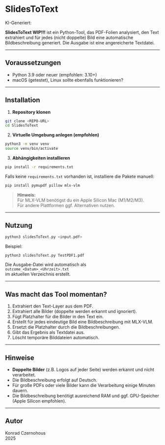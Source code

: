 # SlidesToText

KI-Generiert: 

**SlidesToText WIP!!!** ist ein Python-Tool, das PDF-Folien analysiert, den Text extrahiert und für jedes (nicht doppelte) Bild eine automatische Bildbeschreibung generiert. Die Ausgabe ist eine angereicherte Textdatei.

---

## Voraussetzungen

- Python 3.9 oder neuer (empfohlen: 3.10+)
- macOS (getestet), Linux sollte ebenfalls funktionieren?

---

## Installation

1. **Repository klonen**

```bash
git clone <REPO-URL>
cd SlidesToText
```

2. **Virtuelle Umgebung anlegen (empfohlen)**

```bash
python3 -m venv venv
source venv/bin/activate
```

3. **Abhängigkeiten installieren**

```bash
pip install -r requirements.txt
```

Falls keine `requirements.txt` vorhanden ist, installiere die Pakete manuell:

```bash
pip install pymupdf pillow mlx-vlm
```

> **Hinweis:**  
> Für MLX-VLM benötigst du ein Apple Silicon Mac (M1/M2/M3).  
> Für andere Plattformen ggf. Alternativen nutzen.

---

## Nutzung

```bash
python3 slidesToText.py <input.pdf>
```

Beispiel:

```bash
python3 slidesToText.py TestPDF1.pdf
```

Die Ausgabe-Datei wird automatisch als  
`outcome_<Datum>_<Uhrzeit>.txt`  
im aktuellen Verzeichnis erstellt.

---

## Was macht das Tool momentan?

1. Extrahiert den Text-Layer aus dem PDF.
2. Extrahiert alle Bilder (doppelte werden erkannt und ignoriert).
3. Fügt Platzhalter für die Bilder in den Text ein.
4. Erstellt für jedes eindeutige Bild eine Bildbeschreibung mit MLX-VLM.
5. Ersetzt die Platzhalter durch die Bildbeschreibungen.
6. Gibt das Ergebnis als Textdatei aus.
7. Löscht temporäre Bilddateien automatisch.

---

## Hinweise

- **Doppelte Bilder** (z.B. Logos auf jeder Seite) werden erkannt und nicht verarbeitet.
- Die Bildbeschreibung erfolgt auf Deutsch.
- Für große PDFs oder viele Bilder kann die Verarbeitung einige Minuten dauern.
- Die Bildbeschreibung benötigt ausreichend RAM und ggf. GPU-Speicher (Apple Silicon empfohlen).

---

## Autor

Konrad Czernohous  
2025
